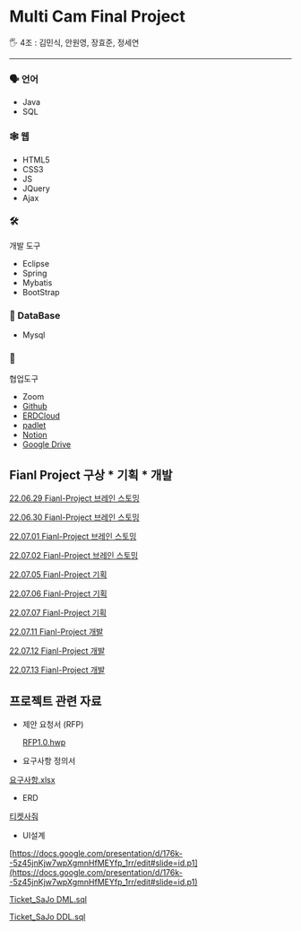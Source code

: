 # Multi Cam Final Project

<aside>
🖐️ 4조 : 김민식, 안원영, 장효준, 정세연

</aside>

---

### 🗣️ 언어

- Java
- SQL

### 🕸️ 웹

- HTML5
- CSS3
- JS
- JQuery
- Ajax

### 🛠️ 
개발 도구

- Eclipse
- Spring
- Mybatis
- BootStrap

### 💽 DataBase

- Mysql

### 🔱 
협업도구

- Zoom
- [Github](https://github.com/JangHyojoon/Ticket_SaJo)
- [ERDCloud](https://www.erdcloud.com/d/Gb6vzq6LdsJjFpduL)
- [padlet](https://padlet.com/tidnjrk010/obsul80ccbcf9wkt)
- [Notion](Multi%20Cam%20Final%20Project%205312ea98a9ef47848084dbadc15f798a.md)
- [Google Drive](https://drive.google.com/drive/folders/1KqV5xriKfJpFU2fumNHDf0K5bqJl6GD6)

## Fianl Project 구상 * 기획 * 개발

[22.06.29 Fianl-Project 브레인 스토밍 ](Multi%20Cam%20Final%20Project%205312ea98a9ef47848084dbadc15f798a/22%2006%2029%20Fianl-Project%20%E1%84%87%E1%85%B3%E1%84%85%E1%85%A6%E1%84%8B%E1%85%B5%E1%86%AB%20%E1%84%89%E1%85%B3%E1%84%90%E1%85%A9%E1%84%86%E1%85%B5%E1%86%BC%20b98452bc0af74afd835fa6bf8d34e5e2.md)

[22.06.30 Fianl-Project 브레인 스토밍 ](Multi%20Cam%20Final%20Project%205312ea98a9ef47848084dbadc15f798a/22%2006%2030%20Fianl-Project%20%E1%84%87%E1%85%B3%E1%84%85%E1%85%A6%E1%84%8B%E1%85%B5%E1%86%AB%20%E1%84%89%E1%85%B3%E1%84%90%E1%85%A9%E1%84%86%E1%85%B5%E1%86%BC%20abc6e7955a5544a988e48eec545c32cf.md)

[22.07.01 Fianl-Project 브레인 스토밍 ](Multi%20Cam%20Final%20Project%205312ea98a9ef47848084dbadc15f798a/22%2007%2001%20Fianl-Project%20%E1%84%87%E1%85%B3%E1%84%85%E1%85%A6%E1%84%8B%E1%85%B5%E1%86%AB%20%E1%84%89%E1%85%B3%E1%84%90%E1%85%A9%E1%84%86%E1%85%B5%E1%86%BC%207a72bf721ef54315927b774b57edf40d.md)

[22.07.02 Fianl-Project 브레인 스토밍 ](Multi%20Cam%20Final%20Project%205312ea98a9ef47848084dbadc15f798a/22%2007%2002%20Fianl-Project%20%E1%84%87%E1%85%B3%E1%84%85%E1%85%A6%E1%84%8B%E1%85%B5%E1%86%AB%20%E1%84%89%E1%85%B3%E1%84%90%E1%85%A9%E1%84%86%E1%85%B5%E1%86%BC%200c36e71b783747a1a8bdf2560d8f8e99.md)

[22.07.05 Fianl-Project 기획 ](Multi%20Cam%20Final%20Project%205312ea98a9ef47848084dbadc15f798a/22%2007%2005%20Fianl-Project%20%E1%84%80%E1%85%B5%E1%84%92%E1%85%AC%E1%86%A8%2016258b58906b4fbab9e6dd1b5769fd5c.md)

[22.07.06 Fianl-Project 기획 ](Multi%20Cam%20Final%20Project%205312ea98a9ef47848084dbadc15f798a/22%2007%2006%20Fianl-Project%20%E1%84%80%E1%85%B5%E1%84%92%E1%85%AC%E1%86%A8%20f5e617d0db9444f39747c6d54013155e.md)

[22.07.07 Fianl-Project 기획 ](Multi%20Cam%20Final%20Project%205312ea98a9ef47848084dbadc15f798a/22%2007%2007%20Fianl-Project%20%E1%84%80%E1%85%B5%E1%84%92%E1%85%AC%E1%86%A8%202a657f69b6604e1795677485595659ad.md)

[22.07.11 Fianl-Project 개발](Multi%20Cam%20Final%20Project%205312ea98a9ef47848084dbadc15f798a/22%2007%2011%20Fianl-Project%20%E1%84%80%E1%85%A2%E1%84%87%E1%85%A1%E1%86%AF%209a45a15ac2ad4e65a93faf32d55df557.md)

[22.07.12 Fianl-Project 개발](Multi%20Cam%20Final%20Project%205312ea98a9ef47848084dbadc15f798a/22%2007%2012%20Fianl-Project%20%E1%84%80%E1%85%A2%E1%84%87%E1%85%A1%E1%86%AF%209f5837db2d22435094580f64be59ba83.md)

[22.07.13 Fianl-Project 개발](Multi%20Cam%20Final%20Project%205312ea98a9ef47848084dbadc15f798a/22%2007%2013%20Fianl-Project%20%E1%84%80%E1%85%A2%E1%84%87%E1%85%A1%E1%86%AF%20973adbae0f6f481b9c72ce5abb97ad20.md)

## 프로젝트 관련 자료

- 제안 요청서 (RFP)
    
    [RFP1.0.hwp](Multi%20Cam%20Final%20Project%205312ea98a9ef47848084dbadc15f798a/RFP1.0.hwp)
    
- 요구사항 정의서

[요구사항.xlsx](https://docs.google.com/spreadsheets/d/1zxziyQmYhLGoes65Drm3nR-ITSRQ8t1O/edit?usp=drive_web&ouid=105051611234612731581&rtpof=true)

- ERD

[티켓사줘](https://www.erdcloud.com/d/Gb6vzq6LdsJjFpduL)

- UI설계

[https://docs.google.com/presentation/d/176k--5z45jnKjw7wpXgmnHfMEYfp_1rr/edit#slide=id.p1](https://docs.google.com/presentation/d/176k--5z45jnKjw7wpXgmnHfMEYfp_1rr/edit#slide=id.p1)

[Ticket_SaJo DML.sql](Multi%20Cam%20Final%20Project%205312ea98a9ef47848084dbadc15f798a/Ticket_SaJo_DML.sql)

[Ticket_SaJo DDL.sql](Multi%20Cam%20Final%20Project%205312ea98a9ef47848084dbadc15f798a/Ticket_SaJo_DDL.sql)